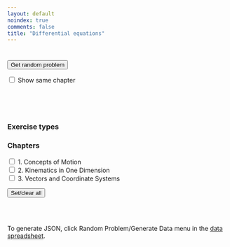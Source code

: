 ```yaml
---
layout: default
noindex: true
comments: false
title: "Differential equations"
---
```


<h1 class="RandomExercise-bookTitle"></h1>

<p>
  <button class="RandomExercise-runButton Button">Get random problem</button>
</p>

<p>
    <label><input type="checkbox" class="RandomExercise-useLastChapter" name="sameChapter" value="1"
      onchange="randomExercise.saveUserSetting()"> Show same chapter</label>
</p>

<p>
  <span class="RandomExercise-chapterTitle"></span><br>
  <span class="RandomExercise-pageNumber"></span><br>
  <span class="RandomExercise-answerPageNumber"></span><br>
  <span class="RandomExercise-problemNumber"></span>
</p>

<h3>Exercise types</h3>

<div>
  <p class='RandomExercise-execriceTypes'>
  </p>
</div>

<h3>Chapters</h3>

<div>
  <p class='RandomExercise-chapters'>
    <label><input type="checkbox" name="chapter[]" value="1"> 1. Concepts of Motion</label><br>
    <label><input type="checkbox" name="chapter[]" value="2"> 2. Kinematics in One Dimension</label><br>
    <label><input type="checkbox" name="chapter[]" value="3"> 3. Vectors and Coordinate Systems</label>
  </p>

  <button class="RandomExercise-clearChapters Button">Set/clear all</button>
</div>

<br><br>



<p>To generate JSON, click Random Problem/Generate Data menu in the <a href="https://docs.google.com/spreadsheets/d/18jYbIuczOPKb3O3ZkQVedSEjkwtjZVXZZzSxgbb5XJI/edit?usp=sharing">data spreadsheet</a>.</p>


<script src="/js/2017/random_exercise.js"></script>

<script>


var data = {"bookTitle":"Differential equation problems from MTH2032","chapters":[{"title":"1. Separable, linear, exact, homogeneous ODEs","page":1,"exercises":[{"type":"Normal","page":1,"answerPage":31,"first":1,"last":4,"showEvenProblems":true},{"type":"Extension","page":1,"answerPage":33,"first":5,"last":6,"showEvenProblems":true}]},{"title":"2. Modelling with first order ODEs, first order scalar IVPs and systems of IVPs ","page":3,"exercises":[{"type":"Normal","page":3,"answerPage":36,"first":1,"last":4,"showEvenProblems":true},{"type":"Extension","page":3,"answerPage":38,"first":5,"last":5,"showEvenProblems":true}]},{"title":"3. Euler and Heunn numerical methods, second order linear ODEs and IVPs: general theory","page":5,"exercises":[{"type":"Normal","page":5,"answerPage":40,"first":1,"last":4,"showEvenProblems":true},{"type":"Extension","page":6,"answerPage":44,"first":5,"last":6,"showEvenProblems":true}]},{"title":"4. Homogeneous ODEs with constant coefficients, method of undetermined coefficients and variation of parameter","page":8,"exercises":[{"type":"Normal","page":8,"answerPage":47,"first":1,"last":4,"showEvenProblems":true},{"type":"Extension","page":9,"answerPage":50,"first":5,"last":5,"showEvenProblems":true}]},{"title":"5. Boundary Value Problems, reduction of order: 2nd solution for a linear homogeneous ODE","page":10,"exercises":[{"type":"Normal","page":10,"answerPage":52,"first":1,"last":3,"showEvenProblems":true},{"type":"Extension","page":10,"answerPage":56,"first":5,"last":5,"showEvenProblems":true}]},{"title":"7. Basic concepts of PDEs, modelling with first order PDEs","page":13,"exercises":[{"type":"Normal","page":13,"answerPage":60,"first":1,"last":7,"showEvenProblems":true}]},{"title":"8. Semilinear and Quasilinear first order PDEs","page":16,"exercises":[{"type":"Normal","page":16,"answerPage":69,"first":1,"last":4,"showEvenProblems":true}]},{"title":"9. Separation of variables: the wave and heat equations","page":19,"exercises":[{"type":"Normal","page":19,"answerPage":87,"first":1,"last":5,"showEvenProblems":true},{"type":"Extension","page":20,"answerPage":94,"first":6,"last":8,"showEvenProblems":true}]},{"title":"10. Fourier series","page":22,"exercises":[{"type":"Normal","page":22,"answerPage":96,"first":1,"last":7,"showEvenProblems":true},{"type":"Extension","page":20,"answerPage":112,"first":8,"last":11,"showEvenProblems":true}]},{"title":"11. The wave, heat and laplace equations revisited","page":26,"exercises":[{"type":"Normal","page":26,"answerPage":120,"first":1,"last":8,"showEvenProblems":true},{"type":"Extension","page":27,"answerPage":130,"first":9,"last":10,"showEvenProblems":true}]},{"title":"12. 2nd order semilinear PDEs","page":29,"exercises":[{"type":"Normal","page":29,"answerPage":134,"first":1,"last":2,"showEvenProblems":true},{"type":"Extension","page":29,"answerPage":139,"first":3,"last":5,"showEvenProblems":true}]}]}

randomExercise.init(data);


</script>
